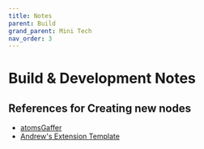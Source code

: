 ```yaml
---
title: Notes
parent: Build
grand_parent: Mini Tech
nav_order: 3
---
```


# Build & Development Notes

## References for Creating new nodes

* [atomsGaffer](https://github.com/Toolchefs/atomsGaffer)
* [Andrew's Extension Template](https://github.com/andrewkaufman/gafferExtensionDemo)